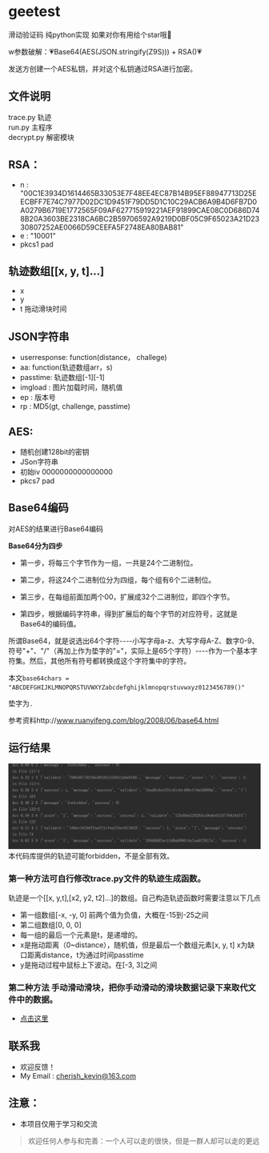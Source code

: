 # geetest
滑动验证码 纯python实现 如果对你有用给个star哦🌟


w参数破解：💗Base64(AES(JSON.stringify(Z9S))) + RSA()💗

    

发送方创建一个AES私钥，并对这个私钥通过RSA进行加密。  
## 文件说明
trace.py 轨迹  
run.py 主程序  
decrypt.py 解密模块


## **RSA**：
- n : "00C1E3934D1614465B33053E7F48EE4EC87B14B95EF88947713D25EECBFF7E74C7977D02DC1D9451F79DD5D1C10C29ACB6A9B4D6FB7D0A0279B6719E1772565F09AF627715919221AEF91899CAE08C0D686D748B20A3603BE2318CA6BC2B59706592A9219D0BF05C9F65023A21D2330807252AE0066D59CEEFA5F2748EA80BAB81"
- e : "10001"
- pkcs1 pad



## 轨迹数组[[x, y, t]...]
- x 
- y
- t 拖动滑块时间

## JSON字符串
- userresponse: function(distance， challege)
- aa: function(轨迹数组arr，s) 
- passtime: 轨迹数组[-1][-1]
- imgload : 图片加载时间，随机值
- ep : 版本号
- rp : MD5(gt, challenge, passtime)


## AES:
- 随机创建128bit的密钥
- JSon字符串
- 初始iv 0000000000000000
- pkcs7 pad


## Base64编码

对AES的结果进行Base64编码


**Base64分为四步**

- 第一步，将每三个字节作为一组，一共是24个二进制位。

- 第二步，将这24个二进制位分为四组，每个组有6个二进制位。

- 第三步，在每组前面加两个00，扩展成32个二进制位，即四个字节。

- 第四步，根据编码字符串，得到扩展后的每个字节的对应符号，这就是Base64的编码值。

所谓Base64，就是说选出64个字符----小写字母a-z、大写字母A-Z、数字0-9、符号"+"、"/"（再加上作为垫字的"="，实际上是65个字符）----作为一个基本字符集。然后，其他所有符号都转换成这个字符集中的字符。

本文`base64chars = "ABCDEFGHIJKLMNOPQRSTUVWXYZabcdefghijklmnopqrstuvwxyz0123456789()"`

垫字为`.`

参考资料http://www.ruanyifeng.com/blog/2008/06/base64.html


## 运行结果
![运行结果](/bibibi/result.png)  
本代码库提供的轨迹可能forbidden，不是全部有效。

### 第一种方法可自行修改trace.py文件的轨迹生成函数。  
轨迹是一个[[x, y,t],[x2, y2, t2]...]的数组。自己构造轨迹函数时需要注意以下几点
- 第一组数组[-x, -y, 0] 前两个值为负值，大概在-15到-25之间
- 第二组数组[0, 0, 0]
- 每一组的最后一个元素是t，是递增的。
- x是拖动距离（0~distance），随机值，但是最后一个数组元素[x, y, t] x为缺口距离distance，t为通过时间passtime
- y是拖动过程中鼠标上下波动。在[-3, 3]之间

### 第二种方法 手动滑动滑块，把你手动滑动的滑块数据记录下来取代文件中的数据。
- [	点击这里](https://github.com/Kevin-Cherish/geetest/issues/3)

## 联系我
- 欢迎反馈！
- My Email : cherish_kevin@163.com  

## 注意：
- 本项目仅用于学习和交流
> 欢迎任何人参与和完善：一个人可以走的很快，但是一群人却可以走的更远
